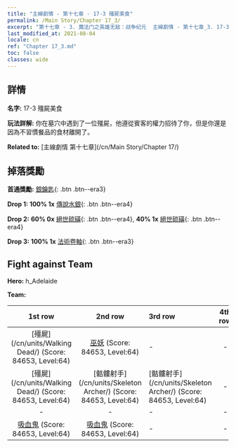 ```yaml
---
title: "主線劇情 - 第十七章 - 17-3 殭屍美食"
permalink: /Main Story/Chapter 17_3/
excerpt: "第十七章 - 3. 魔法门之英雄无敌：战争纪元  主線劇情 - 第十七章_3. 17-3 殭屍美食"
last_modified_at: 2021-08-04
locale: cn
ref: "Chapter 17_3.md"
toc: false
classes: wide
---
```


## 詳情

 **名字:** 17-3 殭屍美食

 **玩法詳解:** 你在墓穴中遇到了一位殭屍，他遵從賓客的權力招待了你，但是你還是因為不習慣餐品的食材離開了。

 **Related to:** [主線劇情 第十七章](/cn/Main Story/Chapter 17/)

## 掉落獎勵

 **首通獎勵:** [銀鑰匙](/cn/Items/con_693/){: .btn .btn--era3}

 **Drop 1:** **100% 1x** [傳說水銀](/cn/Items/mat_56/){: .btn .btn--era4}

 **Drop 2:** **60% 0x** [絕世硫磺](/cn/Items/mat_50/){: .btn .btn--era4}, **40% 1x** [絕世硫磺](/cn/Items/mat_50/){: .btn .btn--era4}

 **Drop 3:** **100% 1x** [法術卷軸](/cn/Items/con_694/){: .btn .btn--era3}


## Fight against Team
 **Hero:** h_Adelaide

 **Team:**


  | 1st row | 2nd row | 3rd row | 4th row |
  |:----:|:----:|:----|:----:|
  | [殭屍](/cn/units/Walking Dead/) (Score: 84653, Level:64)  | [巫妖](/cn/units/Lich/) (Score: 84653, Level:64)  | - | - |
  | [殭屍](/cn/units/Walking Dead/) (Score: 84653, Level:64)  | [骷髏射手](/cn/units/Skeleton Archer/) (Score: 84653, Level:64)  | [骷髏射手](/cn/units/Skeleton Archer/) (Score: 84653, Level:64)  | - |
  | - | - | - | - |
  | [吸血鬼](/cn/units/Vampire/) (Score: 84653, Level:64)  | [吸血鬼](/cn/units/Vampire/) (Score: 84653, Level:64)  | - | - |


